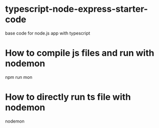 # typescript-node-express-starter-code
base code for node.js app with typescript

# How to compile js files and run with nodemon
npm run mon

# How to directly run ts file with nodemon
nodemon

